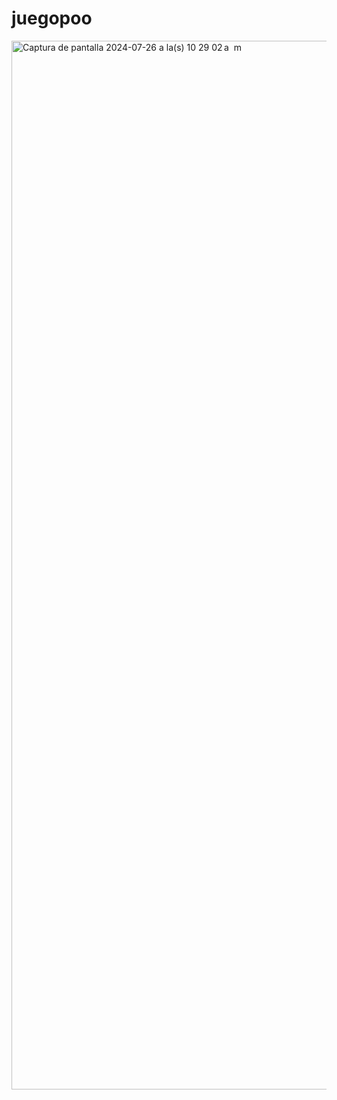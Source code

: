# juegopoo

<img width="1678" alt="Captura de pantalla 2024-07-26 a la(s) 10 29 02 a  m" src="https://github.com/user-attachments/assets/82b87d2c-2699-4662-8507-4b2fd8048cc6">
